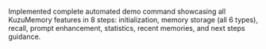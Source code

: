 Implemented complete automated demo command showcasing all KuzuMemory features in 8 steps: initialization, memory storage (all 6 types), recall, prompt enhancement, statistics, recent memories, and next steps guidance.
